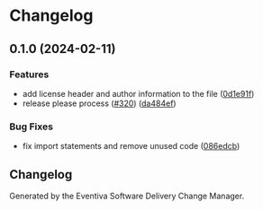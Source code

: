 # Changelog

## 0.1.0 (2024-02-11)


### Features

* add license header and author information to the file ([0d1e91f](https://github.com/Eventiva/Eventiva/commit/0d1e91fd55fe1891f94fc5df3f70e84b09ef632a))
* release please process ([#320](https://github.com/Eventiva/Eventiva/issues/320)) ([da484ef](https://github.com/Eventiva/Eventiva/commit/da484efadb46f2defdc6eb8499e727536649d8cf))


### Bug Fixes

* fix import statements and remove unused code ([086edcb](https://github.com/Eventiva/Eventiva/commit/086edcb422e23923a8d3ed423153dc0f71b7fcb7))

## Changelog

Generated by the Eventiva Software Delivery Change Manager.
